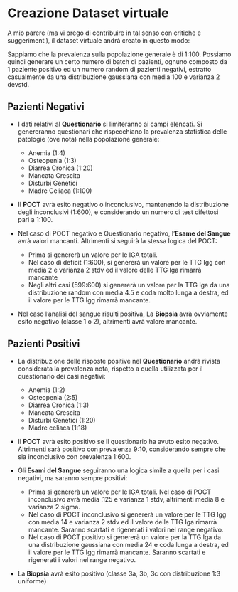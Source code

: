 # Creazione Dataset virtuale

A mio parere (ma vi prego di contribuire in tal senso con critiche e suggerimenti), il dataset virtuale andrà creato in questo modo:

Sappiamo che la prevalenza sulla popolazione generale è di 1:100. Possiamo quindi generare un certo numero di batch di pazienti, ognuno composto da 1 paziente positivo ed un numero random di pazienti negativi, estratto casualmente da una distribuzione gaussiana con media 100 e varianza 2 devstd.

## Pazienti Negativi

* I dati relativi al **Questionario** si limiteranno ai campi elencati. Si genereranno questionari che rispecchiano la prevalenza statistica delle patologie (ove nota) nella popolazione generale:
	* Anemia (1:4)
	* Osteopenia (1:3)
	* Diarrea Cronica (1:20)
	* Mancata Crescita
	* Disturbi Genetici
	* Madre Celiaca (1:100)
		
* Il **POCT** avrà esito negativo o inconclusivo, mantenendo la distribuzione degli inconclusivi (1:600), e considerando un numero di test difettosi pari a 1:100.
		
* Nel caso di POCT negativo e Questionario negativo, l’**Esame del Sangue** avrà valori mancanti. Altrimenti si seguirà la stessa logica del POCT:
	* Prima si genererà un valore per le IGA totali.
	* Nel caso di deficit (1:600), si genererà un valore per le TTG Igg con media 2 e varianza 2 stdv ed il valore delle TTG Iga rimarrà mancante
	* Negli altri casi (599:600) si genererà un valore per la TTG Iga da una distribuzione random con media 4.5 e coda molto lunga a destra, ed il valore per le TTG Igg rimarrà mancante.
		
* Nel caso l’analisi del sangue risulti positiva, La **Biopsia** avrà ovviamente esito negativo (classe 1 o 2), altrimenti avrà valore mancante.
	
## Pazienti Positivi

* La distribuzione delle risposte positive nel **Questionario** andrà rivista considerata la prevalenza nota, rispetto a quella utilizzata per il questionario dei casi negativi:
	* Anemia (1:2)
	* Osteopenia (2:5)
	* Diarrea Cronica (1:3)
	* Mancata Crescita
	* Disturbi Genetici (1:20)
	* Madre celiaca (1:18)
		
* Il **POCT** avrà esito positivo se il questionario ha avuto esito negativo. Altrimenti sarà positivo con prevalenza 9:10, considerando sempre che sia inconclusivo con prevalenza 1:600.
	
* Gli **Esami del Sangue** seguiranno una logica simile a quella per i casi negativi, ma saranno sempre positivi:
	* Prima si genererà un valore per le IGA totali. Nel caso di POCT inconclusivo avrà media .125 e varianza 1 stdv, altrimenti media 8 e varianza 2 sigma.
	* Nel caso di POCT inconclusivo si genererà un valore per le TTG Igg  con media 14 e varianza 2 stdv ed il valore delle TTG Iga rimarrà mancante. Saranno scartati e rigenerati i valori nel range negativo.
	* Nel caso di POCT positivo si genererà un valore per la TTG Iga da una distribuzione gaussiana con media 24 e coda lunga a destra, ed il valore per le TTG Igg rimarrà mancante. Saranno scartati e rigenerati i valori nel range negativo.

* La **Biopsia** avrà esito positivo (classe 3a, 3b, 3c con distribuzione 1:3 uniforme)

